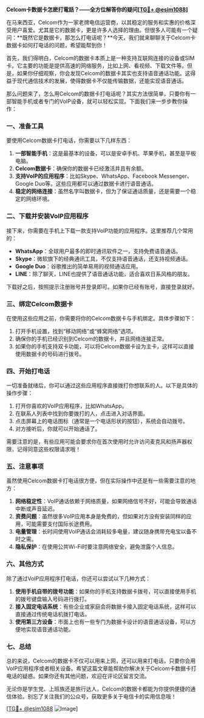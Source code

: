 **Celcom卡数据卡怎麽打電話？——全方位解答你的疑问[[TG💪+ @esim1088](https://t.me/s/esim1088)]**

在马来西亚，Celcom作为一家老牌电信运营商，以其稳定的服务和实惠的价格深受用户喜爱。尤其是它的数据卡，更是许多人选择的理由。但很多人可能有一个疑问：**既然它是数据卡，那怎么打电话呢？**今天，我们就来聊聊关于Celcom卡数据卡如何打电话的问题，希望能帮到你！

首先，我们得明白，Celcom的数据卡本质上是一种支持互联网连接的设备或SIM卡。它主要的功能是提供高速的网络服务，比如上网、看视频、下载文件等。但是，如果你仔细观察，你会发现Celcom的数据卡其实也支持语音通话功能。这得益于现代通信技术的发展，使得数据卡不仅能传输数据，还能实现语音通话。

那么问题来了，怎么用Celcom的数据卡打电话呢？其实方法很简单，只要你有一部智能手机或者专门的VoIP设备，就可以轻松实现。下面我们来一步步教你操作：

### **一、准备工具**
要使用Celcom数据卡打电话，你需要以下几样东西：
1. **一部智能手机**：这是最基本的设备，可以是安卓手机、苹果手机，甚至是平板电脑。
2. **Celcom数据卡**：确保你的数据卡已经激活并且有余额。
3. **支持VoIP的应用程序**：比如Skype、WhatsApp、Facebook Messenger、Google Duo等。这些应用都可以通过数据卡进行语音通话。
4. **稳定的网络连接**：虽然名字叫数据卡，但为了保证通话质量，还是需要一个稳定的网络环境。

### **二、下载并安装VoIP应用程序**
接下来，你需要在手机上下载一款支持VoIP功能的应用程序。这里推荐几个常用的：
- **WhatsApp**：全球用户最多的即时通讯软件之一，支持免费语音通话。
- **Skype**：微软旗下的经典通讯工具，不仅支持语音通话，还支持视频通话。
- **Google Duo**：谷歌推出的简单易用的视频通话应用。
- **LINE**：除了聊天，LINE也提供了语音通话功能，适合喜欢日系风格的朋友。

下载好之后，按照提示注册账号并登录即可。如果你已经有账号，直接登录就好。

### **三、绑定Celcom数据卡**
在使用这些应用之前，你需要将你的Celcom数据卡与手机绑定。具体步骤如下：
1. 打开手机设置，找到“移动网络”或“蜂窝网络”选项。
2. 确保你的手机已经识别到Celcom的数据卡，并且网络连接正常。
3. 如果你的手机支持双卡功能，可以将Celcom数据卡设为主卡，这样可以直接使用数据卡的号码进行拨号。

### **四、开始打电话**
一切准备就绪后，你可以通过这些应用程序直接拨打你想联系的人。以下是具体的操作步骤：
1. 打开你喜欢的VoIP应用程序，比如WhatsApp。
2. 在联系人列表中找到你要拨打的人，点击进入对话界面。
3. 点击屏幕上的电话图标（通常是一个电话形状的按钮），系统会自动拨号。
4. 对方接听后，你就可以开始通话了。

需要注意的是，有些应用可能会要求你在首次使用时允许访问麦克风和扬声器权限，记得同意这些权限请求哦！

### **五、注意事项**
虽然使用Celcom数据卡打电话很方便，但在实际操作中还是有一些需要注意的地方：
1. **网络稳定性**：VoIP通话依赖于网络质量，如果网络信号不好，可能会导致通话中断或声音延迟。
2. **资费问题**：虽然很多VoIP应用本身是免费的，但如果对方没有安装同样的应用，可能需要支付国际长途费用。
3. **电量管理**：长时间使用VoIP通话会消耗较多电量，建议随身携带充电宝以备不时之需。
4. **隐私保护**：在使用公共Wi-Fi时要注意网络安全，避免泄露个人信息。

### **六、其他方式**
除了通过VoIP应用程序打电话，你还可以尝试以下几种方式：
1. **使用手机自带的拨号功能**：如果你的手机支持数据卡拨号，可以直接使用手机的拨号键盘输入号码进行拨打。
2. **接入固定电话系统**：有些企业或家庭会将数据卡接入固定电话系统，这样可以直接通过传统电话机拨打电话。
3. **使用第三方设备**：市面上也有一些专门为数据卡设计的语音通话设备，可以方便地实现语音通话功能。

### **七、总结**
总的来说，Celcom的数据卡不仅可以用来上网，还可以用来打电话，只要你会用VoIP应用程序或者相关设备。希望这篇文章能帮助你解决关于Celcom卡数据卡打电话的疑惑。如果你还有其他问题，欢迎在评论区留言交流。

无论你是学生党、上班族还是旅行达人，Celcom的数据卡都能为你提供便捷的通信体验。别忘了关注我们的公众号，获取更多关于电信卡的实用信息哦！

[[TG💪+ @esim1088](https://t.me/s/esim1088) ![Image](https://i.postimg.cc/4NQfJmqS/Snipaste-2025-05-13-00-14-12.png)]